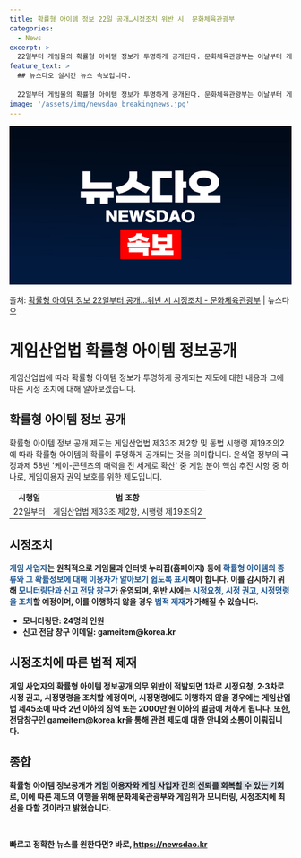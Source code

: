 ```yaml
---
title: 확률형 아이템 정보 22일 공개…시정조치 위반 시  문화체육관광부
categories:
  - News
excerpt: >
  22일부터 게임물의 확률형 아이템 정보가 투명하게 공개된다. 문화체육관광부는 이날부터 게임산업진흥에 관한 법…
feature_text: >
  ## 뉴스다오 실시간 뉴스 속보입니다.

  22일부터 게임물의 확률형 아이템 정보가 투명하게 공개된다. 문화체육관광부는 이날부터 게임산업진흥에 관한 법…
image: '/assets/img/newsdao_breakingnews.jpg'
---
```


![뉴스다오 속보](/assets/img/newsdao_breakingnews.jpg)

<p>출처: <a href="https://newsdao.kr/3413" rel="dofollow">확률형 아이템 정보 22일부터 공개…위반 시 시정조치 - 문화체육관광부</a> | 뉴스다오</p>

<h1 data-ke-size="size26">게임산업법  확률형 아이템 정보공개</h1>
<p data-ke-size="size16">게임산업법에 따라 확률형 아이템 정보가 투명하게 공개되는 제도에 대한 내용과 그에 따른 시정 조치에 대해 알아보겠습니다.</p>

<h2 data-ke-size="size26">확률형 아이템 정보 공개</h2>
<p data-ke-size="size16">확률형 아이템 정보 공개 제도는 게임산업법 제33조 제2항 및 동법 시행령 제19조의2에 따라 확률형 아이템의 확률이 투명하게 공개되는 것을 의미합니다. 윤석열 정부의 국정과제 58번 '케이-콘텐츠의 매력을 전 세계로 확산' 중 게임 분야 핵심 추진 사항 중 하나로, 게임이용자 권익 보호를 위한 제도입니다.</p>
<table>
	<tr>
		<td style="text-align: center; height: 17px;"><b>시행일</b></td>
		<td style="text-align: center; height: 17px;"><b>법 조항</b></td>
	</tr>
	<tr>
		<td style="text-align: center; height: 17px;">22일부터</td>
		<td style="text-align: center; height: 17px;">게임산업법 제33조 제2항, 시행령 제19조의2</td>
	</tr>
</table>

<h2 data-ke-size="size26">시정조치</h2>
<p data-ke-size="size16"><b><span style="color: #1a5490;">게임 사업자</span><b>는 원칙적으로 게임물과 인터넷 누리집(홈페이지) 등에 <b><span style="color: #1a5490;">확률형 아이템의 종류와 그 확률정보에 대해 이용자가 알아보기 쉽도록 표시</span></b>해야 합니다. 이를 감시하기 위해 <b><span style="color: #1a5490;">모니터링단과 신고 전담 창구</span></b>가 운영되며, 위반 시에는 <b><span style="color: #1a5490;">시정요청, 시정 권고, 시정명령을 조치</span></b>할 예정이며, 이를 이행하지 않을 경우 <b><span style="color: #1a5490;">법적 제재</span></b>가 가해질 수 있습니다.</p>
<ul>
	<li><b>모니터링단:</b> 24명의 인원</li>
	<li><b>신고 전담 창구 이메일:</b> gameitem@korea.kr</li>
</ul>

<h2 data-ke-size="size26">시정조치에 따른 법적 제재</h2>
<p data-ke-size="size16">게임 사업자의 확률형 아이템 정보공개 의무 위반이 적발되면 1차로 시정요청, 2·3차로 시정 권고, 시정명령을 조치할 예정이며, 시정명령에도 이행하지 않을 경우에는 게임산업법 제45조에 따라 2년 이하의 징역 또는 2000만 원 이하의 벌금에 처하게 됩니다. 또한, 전담창구인 gameitem@korea.kr을 통해 관련 제도에 대한 안내와 소통이 이뤄집니다.</p>

<h2 data-ke-size="size26">종합</h2>
<p data-ke-size="size16">확률형 아이템 정보공개가 <b><span style="background-color: #21538527;">게임 이용자와 게임 사업자 간의 신뢰를 회복할 수 있는 기회</span></b>로, 이에 따른 제도의 이행을 위해 문화체육관광부와 게임위가 모니터링, 시정조치에 최선을 다할 것이라고 밝혔습니다.</p>
<p data-ke-size="size16">&nbsp;</p> 

빠르고 정확한 뉴스를 원한다면? 바로, <a href="https://newsdao.kr" rel="dofollow">https://newsdao.kr</a>



